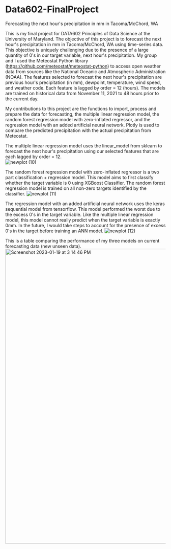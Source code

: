 # Data602-FinalProject
Forecasting the next hour's precipitation in mm in Tacoma/McChord, WA

This is my final project for DATA602 Principles of Data Science at the University of Maryland. The objective of this project is to forecast the next hour's precipitation in mm in Tacoma/McChord, WA using time-series data. This objective is uniquely challenging due to the presence of a large quantity of 0's in our target variable, next hour's precipitation. My group and I used the Meteostat Python library (https://github.com/meteostat/meteostat-python) to access open weather data from sources like the National Oceanic and Atmospheric Administration (NOAA). The features selected to forecast the next hour's precipitation are previous hour's precipitation (in mm), dewpoint, temperature, wind speed, and weather code. Each feature is lagged by order = 12 (hours). The models are trained on historical data from November 11, 2021 to 48 hours prior to the current day.  

My contributions to this project are the functions to import, process and prepare the data for forecasting, the multiple linear regression model, the random forest regression model with zero-inflated regressor, and the regression model with an added artificial neural network. Plotly is used to compare the predicted precipitation with the actual precipitation from Meteostat.

The multiple linear regression model uses the linear_model from sklearn to forecast the next hour's precipitation using our selected features that are each lagged by order = 12.  
![newplot (10)](https://user-images.githubusercontent.com/109245460/213548264-1133a46a-d2e0-4dd1-b396-477d0dcd07b2.png)

The random forest regression model with zero-inflated regressor is a two part classification + regression model. This model aims to first classify whether the target variable is 0 using XGBoost Classifier. The random forest regression model is trained on all non-zero targets identified by the classifier.
![newplot (11)](https://user-images.githubusercontent.com/109245460/213548802-29a7ac41-8661-4af5-b272-18b57e528126.png)

The regression model with an added artificial neural network uses the keras sequential model from tensorflow. This model performed the worst due to the excess 0's in the target variable. Like the multiple linear regression model, this model cannot really predict when the target variable is exactly 0mm. In the future, I would take steps to account for the presence of excess 0's in the target before training an ANN model.
![newplot (12)](https://user-images.githubusercontent.com/109245460/213549623-eeedfef7-7164-4e5f-8edf-852f579e786e.png)

This is a table comparing the performance of my three models on current forecasting data (new unseen data).
<img width="922" alt="Screenshot 2023-01-19 at 3 14 46 PM" src="https://user-images.githubusercontent.com/109245460/213550192-77b15ed3-47c1-4e67-9774-5713295bcd6d.png">
